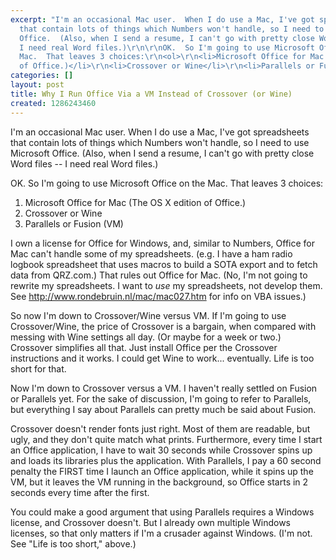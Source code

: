 ```yaml
---
excerpt: "I'm an occasional Mac user.  When I do use a Mac, I've got spreadsheets
  that contain lots of things which Numbers won't handle, so I need to use Microsoft
  Office.  (Also, when I send a resume, I can't go with pretty close Word files --
  I need real Word files.)\r\n\r\nOK.  So I'm going to use Microsoft Office on the
  Mac.  That leaves 3 choices:\r\n<ol>\r\n<li>Microsoft Office for Mac (The OS X edition
  of Office.)</li>\r\n<li>Crossover or Wine</li>\r\n<li>Parallels or Fusion (VM)</li>\r\n</ol>\r\n\r\n"
categories: []
layout: post
title: Why I Run Office Via a VM Instead of Crossover (or Wine)
created: 1286243460
---
```

I'm an occasional Mac user.  When I do use a Mac, I've got spreadsheets that contain lots of things which Numbers won't handle, so I need to use Microsoft Office.  (Also, when I send a resume, I can't go with pretty close Word files -- I need real Word files.)

OK.  So I'm going to use Microsoft Office on the Mac.  That leaves 3 choices:
<ol>
<li>Microsoft Office for Mac (The OS X edition of Office.)</li>
<li>Crossover or Wine</li>
<li>Parallels or Fusion (VM)</li>
</ol>

I own a license for Office for Windows, and, similar to Numbers, Office for Mac can't handle some of my spreadsheets. (e.g. I have a ham radio logbook spreadsheet that uses macros to build a SOTA export and to fetch data from QRZ.com.)  That rules out Office for Mac.  (No, I'm not going to rewrite my spreadsheets.  I want to *use* my spreadsheets, not develop them.  See http://www.rondebruin.nl/mac/mac027.htm for info on VBA issues.)

So now I'm down to Crossover/Wine versus VM.  If I'm going to use Crossover/Wine, the price of Crossover is a bargain, when compared with messing with Wine settings all day.  (Or maybe for a week or two.)  Crossover simplifies all that.  Just install Office per the Crossover instructions and it works.  I could get Wine to work... eventually.  Life is too short for that.

Now I'm down to Crossover versus a VM.  I haven't really settled on Fusion or Parallels yet.  For the sake of discussion, I'm going to refer to Parallels, but everything I say about Parallels can pretty much be said about Fusion.

Crossover doesn't render fonts just right.  Most of them are readable, but ugly, and they don't quite match what prints.  Furthermore, every time I start an Office application, I have to wait 30 seconds while Crossover spins up and loads its libraries plus the application.  With Parallels, I pay a 60 second penalty the FIRST time I launch an Office application, while it spins up the VM, but it leaves the VM running in the background, so Office starts in 2 seconds every time after the first.

You could make a good argument that using Parallels requires a Windows license, and Crossover doesn't.  But I already own multiple Windows licenses, so that only matters if I'm a crusader against Windows.  (I'm not.  See "Life is too short," above.)  
